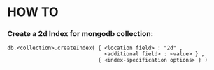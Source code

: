 # HOW TO
### Create a 2d Index for mongodb collection:
```
db.<collection>.createIndex( { <location field> : "2d" ,
                               <additional field> : <value> } ,
                             { <index-specification options> } )
```
